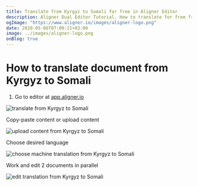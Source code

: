 ```yaml
---
title: Translate from Kyrgyz to Somali for free in Aligner Editor
description: Aligner Dual Editor Tutorial. How to translate for free from Kyrgyz to Somali. Aligner is multilingual document management platform. 
ogImage: "https://www.aligner.io/images/aligner-logo.png"
date: 2020-05-06T07:09:21+03:00
image: ../images/aligner-logo.png
onBlog: true
---
```


# How to translate document from Kyrgyz to Somali

1. Go to editor at [app.aligner.io](https://app.aligner.io "Aligner App web page")

![translate from Kyrgyz to Somali](../aligner-blank-editor.png "translate from Kyrgyz to Somali")

Copy-paste content or upload content

![upload content from Kyrgyz to Somali](../aligner-uploaded-document.png "upload content from Kyrgyz to Somali")

Choose desired language

![choose machine translation from Kyrgyz to Somali](../aligner-language-dropdown.png "choose machine translation from Kyrgyz to Somali")

Work and edit 2 documents in parallel

![edit translation from Kyrgyz to Somali](../aligner-double-sitded-editor.png "edit translation from Kyrgyz to Somali")

